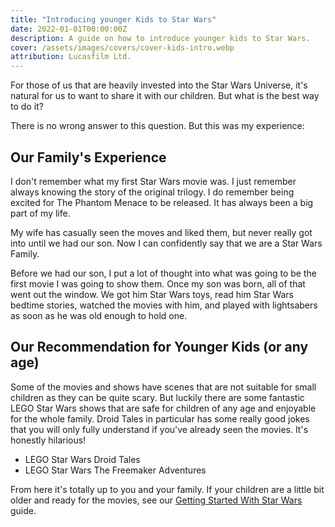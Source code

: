 ```yaml
---
title: "Introducing younger Kids to Star Wars"
date: 2022-01-01T00:00:00Z
description: A guide on how to introduce younger kids to Star Wars.
cover: /assets/images/covers/cover-kids-intro.webp
attribution: Lucasfilm Ltd.
---
```


For those of us that are heavily invested into the Star Wars Universe, it's natural for us to want to share it with our children. But what is the best way to do it?

There is no wrong answer to this question. But this was my experience:

## Our Family's Experience

I don't remember what my first Star Wars movie was. I just remember always knowing the story of the original trilogy. I do remember being excited for The Phantom Menace to be released. It has always been a big part of my life.

My wife has casually seen the moves and liked them, but never really got into until we had our son. Now I can confidently say that we are a Star Wars Family.

Before we had our son, I put a lot of thought into what was going to be the first movie I was going to show them. Once my son was born, all of that went out the window. We got him Star Wars toys, read him Star Wars bedtime stories, watched the movies with him, and played with lightsabers as soon as he was old enough to hold one.

## Our Recommendation for Younger Kids (or any age)
Some of the movies and shows have scenes that are not suitable for small children as they can be quite scary. But luckily there are some fantastic LEGO Star Wars shows that are safe for children of any age and enjoyable for the whole family. Droid Tales in particular has some really good jokes that you will only fully understand if you've already seen the movies. It's honestly hilarious!

- LEGO Star Wars Droid Tales
- LEGO Star Wars The Freemaker Adventures

From here it's totally up to you and your family. If your children are a little bit older and ready for the movies, see our [Getting Started With Star Wars](/guides/getting-started-with-star-wars/) guide.
